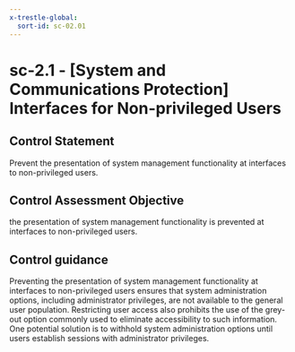 ```yaml
---
x-trestle-global:
  sort-id: sc-02.01
---
```


# sc-2.1 - \[System and Communications Protection\] Interfaces for Non-privileged Users

## Control Statement

Prevent the presentation of system management functionality at interfaces to non-privileged users.

## Control Assessment Objective

the presentation of system management functionality is prevented at interfaces to non-privileged users.

## Control guidance

Preventing the presentation of system management functionality at interfaces to non-privileged users ensures that system administration options, including administrator privileges, are not available to the general user population. Restricting user access also prohibits the use of the grey-out option commonly used to eliminate accessibility to such information. One potential solution is to withhold system administration options until users establish sessions with administrator privileges.
